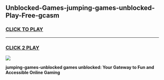 
## Unblocked-Games-jumping-games-unblocked-Play-Free-gcasm
<h3>
<a href="https://premium76.site?title=jumping-games-unblocked&ref=15A">CLICK TO PLAY</a></h3>
<hr>

<h3>
<a href="https://premium76.site?title=jumping-games-unblocked&ref=15A">CLICK 2 PLAY</a>
  
</h3>

<a href="https://premium76.site?title=jumping-games-unblocked&ref=15A"><img src="https://clearcache.store/games.png"></a>


**jumping-games-unblocked games unblocked: Your Gateway to Fun and Accessible Online Gaming**
